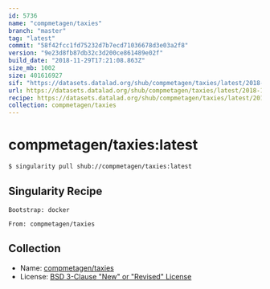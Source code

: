```yaml
---
id: 5736
name: "compmetagen/taxies"
branch: "master"
tag: "latest"
commit: "58f42fcc1fd75232d7b7ecd71036678d3e03a2f8"
version: "9e23d8fb87db32c3d200ce861489e02f"
build_date: "2018-11-29T17:21:08.863Z"
size_mb: 1002
size: 401616927
sif: "https://datasets.datalad.org/shub/compmetagen/taxies/latest/2018-11-29-58f42fcc-9e23d8fb/9e23d8fb87db32c3d200ce861489e02f.simg"
url: https://datasets.datalad.org/shub/compmetagen/taxies/latest/2018-11-29-58f42fcc-9e23d8fb/
recipe: https://datasets.datalad.org/shub/compmetagen/taxies/latest/2018-11-29-58f42fcc-9e23d8fb/Singularity
collection: compmetagen/taxies
---
```


# compmetagen/taxies:latest

```bash
$ singularity pull shub://compmetagen/taxies:latest
```

## Singularity Recipe

```singularity
Bootstrap: docker

From: compmetagen/taxies
```

## Collection

 - Name: [compmetagen/taxies](https://github.com/compmetagen/taxies)
 - License: [BSD 3-Clause "New" or "Revised" License](https://api.github.com/licenses/bsd-3-clause)

